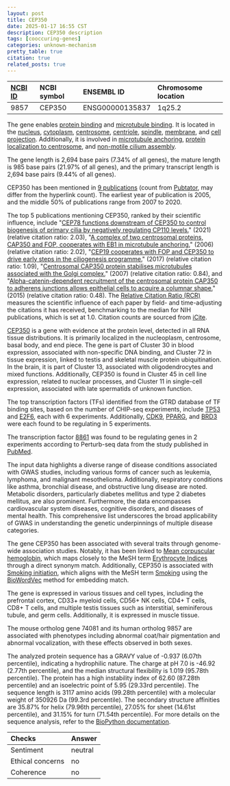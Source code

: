 ```yaml
---
layout: post
title: CEP350
date: 2025-01-17 16:55 CST
description: CEP350 description
tags: [cooccuring-genes]
categories: unknown-mechanism
pretty_table: true
citation: true
related_posts: true
---
```




| [NCBI ID](https://www.ncbi.nlm.nih.gov/gene/9857) | NCBI symbol | ENSEMBL ID | Chromosome location |
| :-------- | :------- | :-------- | :------- |
| 9857  | CEP350 | ENSG00000135837 | 1q25.2 |



The gene enables [protein binding](https://amigo.geneontology.org/amigo/term/GO:0005515) and [microtubule binding](https://amigo.geneontology.org/amigo/term/GO:0008017). It is located in the [nucleus](https://amigo.geneontology.org/amigo/term/GO:0005634), [cytoplasm](https://amigo.geneontology.org/amigo/term/GO:0005737), [centrosome](https://amigo.geneontology.org/amigo/term/GO:0005813), [centriole](https://amigo.geneontology.org/amigo/term/GO:0005814), [spindle](https://amigo.geneontology.org/amigo/term/GO:0005819), [membrane](https://amigo.geneontology.org/amigo/term/GO:0016020), and [cell projection](https://amigo.geneontology.org/amigo/term/GO:0042995). Additionally, it is involved in [microtubule anchoring](https://amigo.geneontology.org/amigo/term/GO:0034453), [protein localization to centrosome](https://amigo.geneontology.org/amigo/term/GO:0071539), and [non-motile cilium assembly](https://amigo.geneontology.org/amigo/term/GO:1905515).


The gene length is 2,694 base pairs (7.34% of all genes), the mature length is 985 base pairs (21.97% of all genes), and the primary transcript length is 2,694 base pairs (9.44% of all genes).


CEP350 has been mentioned in [9 publications](https://pubmed.ncbi.nlm.nih.gov/?term=%22CEP350%22) (count from [Pubtator](https://academic.oup.com/nar/article/47/W1/W587/5494727), may differ from the hyperlink count). The earliest year of publication is 2005, and the middle 50% of publications range from 2007 to 2020.


The top 5 publications mentioning CEP350, ranked by their scientific influence, include "[CEP78 functions downstream of CEP350 to control biogenesis of primary cilia by negatively regulating CP110 levels.](https://pubmed.ncbi.nlm.nih.gov/34259627)" (2021) (relative citation ratio: 2.03), "[A complex of two centrosomal proteins, CAP350 and FOP, cooperates with EB1 in microtubule anchoring.](https://pubmed.ncbi.nlm.nih.gov/16314388)" (2006) (relative citation ratio: 2.02), "[CEP19 cooperates with FOP and CEP350 to drive early steps in the ciliogenesis programme.](https://pubmed.ncbi.nlm.nih.gov/28659385)" (2017) (relative citation ratio: 1.09), "[Centrosomal CAP350 protein stabilises microtubules associated with the Golgi complex.](https://pubmed.ncbi.nlm.nih.gov/17878239)" (2007) (relative citation ratio: 0.84), and "[Alpha-catenin-dependent recruitment of the centrosomal protein CAP350 to adherens junctions allows epithelial cells to acquire a columnar shape.](https://pubmed.ncbi.nlm.nih.gov/25764135)" (2015) (relative citation ratio: 0.48). The [Relative Citation Ratio (RCR)](https://journals.plos.org/plosbiology/article?id=10.1371/journal.pbio.1002541) measures the scientific influence of each paper by field- and time-adjusting the citations it has received, benchmarking to the median for NIH publications, which is set at 1.0. Citation counts are sourced from [iCite](https://icite.od.nih.gov).


[CEP350](https://www.proteinatlas.org/ENSG00000135837-CEP350) is a gene with evidence at the protein level, detected in all RNA tissue distributions. It is primarily localized in the nucleoplasm, centrosome, basal body, and end piece. The gene is part of Cluster 30 in blood expression, associated with non-specific DNA binding, and Cluster 72 in tissue expression, linked to testis and skeletal muscle protein ubiquitination. In the brain, it is part of Cluster 13, associated with oligodendrocytes and mixed functions. Additionally, CEP350 is found in Cluster 45 in cell line expression, related to nuclear processes, and Cluster 11 in single-cell expression, associated with late spermatids of unknown function.


The top transcription factors (TFs) identified from the GTRD database of TF binding sites, based on the number of CHIP-seq experiments, include [TP53](https://www.ncbi.nlm.nih.gov/gene/7157) and [E2F6](https://www.ncbi.nlm.nih.gov/gene/1876), each with 6 experiments. Additionally, [CDK9](https://www.ncbi.nlm.nih.gov/gene/1025), [PPARG](https://www.ncbi.nlm.nih.gov/gene/5468), and [BRD3](https://www.ncbi.nlm.nih.gov/gene/8019) were each found to be regulating in 5 experiments.


The transcription factor [8861](https://www.ncbi.nlm.nih.gov/gene/8861) was found to be regulating genes in 2 experiments according to Perturb-seq data from the study published in [PubMed](https://pubmed.ncbi.nlm.nih.gov/35688146/).


The input data highlights a diverse range of disease conditions associated with GWAS studies, including various forms of cancer such as leukemia, lymphoma, and malignant mesothelioma. Additionally, respiratory conditions like asthma, bronchial disease, and obstructive lung disease are noted. Metabolic disorders, particularly diabetes mellitus and type 2 diabetes mellitus, are also prominent. Furthermore, the data encompasses cardiovascular system diseases, cognitive disorders, and diseases of mental health. This comprehensive list underscores the broad applicability of GWAS in understanding the genetic underpinnings of multiple disease categories.


The gene CEP350 has been associated with several traits through genome-wide association studies. Notably, it has been linked to [Mean corpuscular hemoglobin](https://pubmed.ncbi.nlm.nih.gov/30595370), which maps closely to the MeSH term [Erythrocyte Indices](https://meshb.nlm.nih.gov/record/ui?ui=D004909) through a direct synonym match. Additionally, CEP350 is associated with [Smoking initiation](https://pubmed.ncbi.nlm.nih.gov/30617275), which aligns with the MeSH term [Smoking](https://meshb.nlm.nih.gov/record/ui?ui=D012907) using the [BioWordVec](https://www.nature.com/articles/s41597-019-0055-0) method for embedding match.


The gene is expressed in various tissues and cell types, including the prefrontal cortex, CD33+ myeloid cells, CD56+ NK cells, CD4+ T cells, CD8+ T cells, and multiple testis tissues such as interstitial, seminiferous tubule, and germ cells. Additionally, it is expressed in muscle tissue.



The mouse ortholog gene 74081 and its human ortholog 9857 are associated with phenotypes including abnormal coat/hair pigmentation and abnormal vocalization, with these effects observed in both sexes.


The analyzed protein sequence has a GRAVY value of -0.937 (6.07th percentile), indicating a hydrophilic nature. The charge at pH 7.0 is -46.92 (2.77th percentile), and the median structural flexibility is 1.019 (95.78th percentile). The protein has a high instability index of 62.60 (87.28th percentile) and an isoelectric point of 5.95 (29.33rd percentile). The sequence length is 3117 amino acids (99.28th percentile) with a molecular weight of 350926 Da (99.3rd percentile). The secondary structure affinities are 35.87% for helix (79.96th percentile), 27.05% for sheet (14.61st percentile), and 31.15% for turn (71.54th percentile). For more details on the sequence analysis, refer to the [BioPython documentation](https://biopython.org/docs/1.75/api/Bio.SeqUtils.ProtParam.html).





| Checks    | Answer |
| :-------- | :------- |
| Sentiment  | neutral   |
| Ethical concerns | no     |
| Coherence    | no    |